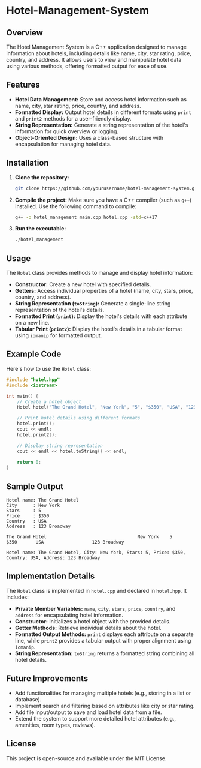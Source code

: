 # Hotel-Management-System

## Overview
The Hotel Management System is a C++ application designed to manage information about hotels, including details like name, city, star rating, price, country, and address. It allows users to view and manipulate hotel data using various methods, offering formatted output for ease of use.

## Features
- **Hotel Data Management:** Store and access hotel information such as name, city, star rating, price, country, and address.
- **Formatted Display:** Output hotel details in different formats using `print` and `print2` methods for a user-friendly display.
- **String Representation:** Generate a string representation of the hotel's information for quick overview or logging.
- **Object-Oriented Design:** Uses a class-based structure with encapsulation for managing hotel data.

## Installation
1. **Clone the repository:**
   ```bash
   git clone https://github.com/yourusername/hotel-management-system.git
   ```
2. **Compile the project:**
   Make sure you have a C++ compiler (such as `g++`) installed. Use the following command to compile:
   ```bash
   g++ -o hotel_management main.cpp hotel.cpp -std=c++17
   ```
3. **Run the executable:**
   ```bash
   ./hotel_management
   ```

## Usage
The `Hotel` class provides methods to manage and display hotel information:
- **Constructor:** Create a new hotel with specified details.
- **Getters:** Access individual properties of a hotel (name, city, stars, price, country, and address).
- **String Representation (`toString`):** Generate a single-line string representation of the hotel's details.
- **Formatted Print (`print`):** Display the hotel's details with each attribute on a new line.
- **Tabular Print (`print2`):** Display the hotel's details in a tabular format using `iomanip` for formatted output.

## Example Code
Here's how to use the `Hotel` class:

```cpp
#include "hotel.hpp"
#include <iostream>

int main() {
    // Create a hotel object
    Hotel hotel("The Grand Hotel", "New York", "5", "$350", "USA", "123 Broadway");

    // Print hotel details using different formats
    hotel.print();
    cout << endl;
    hotel.print2();

    // Display string representation
    cout << endl << hotel.toString() << endl;

    return 0;
}
```

## Sample Output
```plaintext
Hotel name: The Grand Hotel
City      : New York
Stars     : 5
Price     : $350
Country   : USA
Address   : 123 Broadway

The Grand Hotel                                  New York    5     $350       USA                  123 Broadway

Hotel name: The Grand Hotel, City: New York, Stars: 5, Price: $350, Country: USA, Address: 123 Broadway
```

## Implementation Details
The `Hotel` class is implemented in `hotel.cpp` and declared in `hotel.hpp`. It includes:
- **Private Member Variables:** `name`, `city`, `stars`, `price`, `country`, and `address` for encapsulating hotel information.
- **Constructor:** Initializes a hotel object with the provided details.
- **Getter Methods:** Retrieve individual details about the hotel.
- **Formatted Output Methods:** `print` displays each attribute on a separate line, while `print2` provides a tabular output with proper alignment using `iomanip`.
- **String Representation:** `toString` returns a formatted string combining all hotel details.

## Future Improvements
- Add functionalities for managing multiple hotels (e.g., storing in a list or database).
- Implement search and filtering based on attributes like city or star rating.
- Add file input/output to save and load hotel data from a file.
- Extend the system to support more detailed hotel attributes (e.g., amenities, room types, reviews).

## License
This project is open-source and available under the MIT License.
